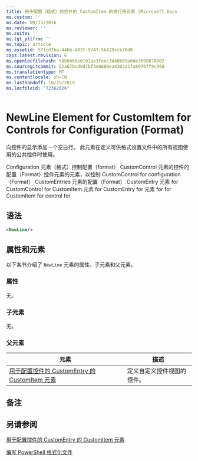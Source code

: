 ```yaml
---
title: 用于配置（格式）的控件的 CustomItem 的换行符元素 |Microsoft Docs
ms.custom: ''
ms.date: 09/13/2016
ms.reviewer: ''
ms.suite: ''
ms.tgt_pltfrm: ''
ms.topic: article
ms.assetid: 57fcd7ba-44bb-403f-9747-5b429ccb70d0
caps.latest.revision: 6
ms.openlocfilehash: 58b6b6be0191ae3feec3d40b85a0de3699870902
ms.sourcegitcommit: 52a67bcd9d7bf3e8600ea4302d1fa8970ff9c998
ms.translationtype: MT
ms.contentlocale: zh-CN
ms.lasthandoff: 10/15/2019
ms.locfileid: "72362626"
---
```

# <a name="newline-element-for-customitem-for-controls-for-configuration-format"></a>NewLine Element for CustomItem for Controls for Configuration (Format)

向控件的显示添加一个空白行。 此元素在定义可供格式设置文件中的所有视图使用的公共控件时使用。

Configuration 元素（格式）控制配置（format） CustomControl 元素的控件的配置（Format）控件元素的元素，以控制 CustomControl for configuration （Format） CustomEntries 元素的配置（Format） CustomEntry 元素 for CustomControl for CustomItem 元素 for CustomEntry for 元素 for for CustomItem for control for

## <a name="syntax"></a>语法

```xml
<NewLine/>
```

## <a name="attributes-and-elements"></a>属性和元素

以下各节介绍了 `NewLine` 元素的属性、子元素和父元素。

### <a name="attributes"></a>属性

无。

### <a name="child-elements"></a>子元素

无。

### <a name="parent-elements"></a>父元素

|元素|描述|
|-------------|-----------------|
|[用于配置控件的 CustomEntry 的 CustomItem 元素](./customitem-element-for-customentry-for-controls-for-configuration-format.md)|定义自定义控件视图的控件。|

## <a name="remarks"></a>备注

## <a name="see-also"></a>另请参阅

[用于配置控件的 CustomEntry 的 CustomItem 元素](./customitem-element-for-customentry-for-controls-for-configuration-format.md)

[编写 PowerShell 格式化文件](./writing-a-powershell-formatting-file.md)
